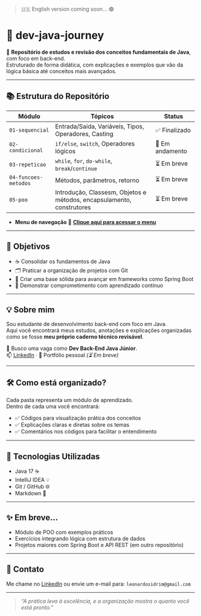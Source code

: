 > 🇺🇸 English version coming soon... 🟢

# 🚀 dev-java-journey

📘 **Repositório de estudos e revisão dos conceitos fundamentais de Java**, com foco em back-end.  
Estruturado de forma didática, com explicações e exemplos que vão da lógica básica até conceitos mais avançados.

---

## 📚 Estrutura do Repositório

| Módulo               | Tópicos                                                               | Status          |
|----------------------|-----------------------------------------------------------------------|-----------------|
| `01-sequencial`      | Entrada/Saída, Variáveis, Tipos, Operadores, Casting                  | ✅ Finalizado    |
| `02-condicional`     | `if/else`, `switch`, Operadores lógicos                               | 🔄 Em andamento |
| `03-repeticao`       | `while`, `for`, `do-while`, `break`/`continue`                        | ⏳ Em breve      |
| `04-funcoes-metodos` | Métodos, parâmetros, retorno                                          | ⏳ Em breve      |
| `05-poo`             | Introdução, Classesm, Objetos e métodos, encapsulamento, construtores | ⏳ Em breve      |

- **Menu de navegação** 🐳 [**Clique aqui para acessar o menu**](./java-journey/src/README-pt_BR.md)
---

## 📌 Objetivos

- ☕ Consolidar os fundamentos de Java
- 🗂️ Praticar a organização de projetos com Git
- 🌱 Criar uma base sólida para avançar em frameworks como Spring Boot
- 🔄 Demonstrar comprometimento com aprendizado contínuo

---

## 💡 Sobre mim

Sou estudante de desenvolvimento back-end com foco em Java.  
Aqui você encontrará meus estudos, anotações e explicações organizadas como se fosse **meu próprio caderno técnico revisável**.

💼 Busco uma vaga como **Dev Back-End Java Júnior**.  
📫 [LinkedIn](https://www.linkedin.com/in/leonardo-sidrim/) · 📁 Portfólio pessoal *(⏳ Em breve)*

---

## 🛠️ Como está organizado?

Cada pasta representa um módulo de aprendizado.  
Dentro de cada uma você encontrará:

- ✅ Códigos para visualização prática dos conceitos
- ✅ Explicações claras e diretas sobre os temas
- ✅ Comentários nos códigos para facilitar o entendimento

---

## 📌 Tecnologias Utilizadas

- Java 17 ☕
- IntelliJ IDEA 💡
- Git / GitHub 🌐
- Markdown 📝

---

## ✨ Em breve...

- Módulo de POO com exemplos práticos
- Exercícios integrando lógica com estrutura de dados
- Projetos maiores com Spring Boot e API REST (em outro repositório)

---

## 💬 Contato

Me chame no [LinkedIn](https://www.linkedin.com/in/leonardo-sidrim/) ou envie um e-mail para: `leonardosidrim@gmail.com`

---

> _“A prática leva à excelência, e a organização mostra o quanto você está pronto.”_
